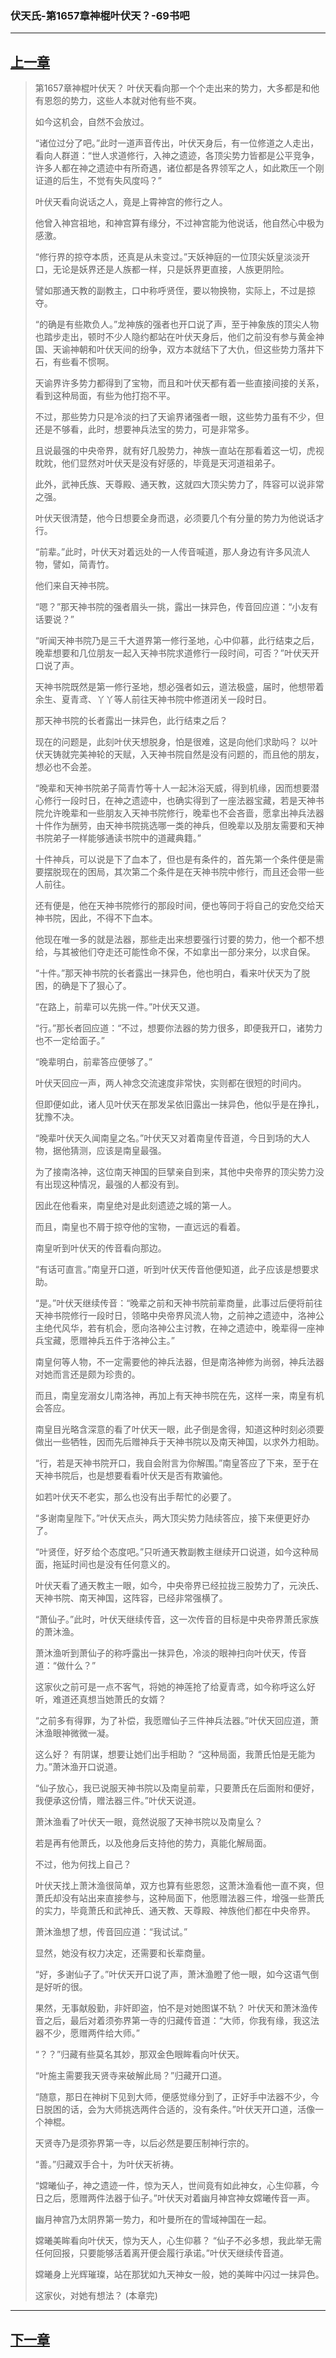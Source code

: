 ### 伏天氏-第1657章神棍叶伏天？-69书吧

--------
[上一章](./14c120d7599efcfaca38b24accc4b7e6.md)
--------


>
>
>
>第1657章神棍叶伏天？
>叶伏天看向那一个个走出来的势力，大多都是和他有恩怨的势力，这些人本就对他有些不爽。
>
>如今这机会，自然不会放过。
>
>“诸位过分了吧。”此时一道声音传出，叶伏天身后，有一位修道之人走出，看向人群道：“世人求道修行，入神之遗迹，各顶尖势力皆都是公平竞争，许多人都在神之遗迹中有所奇遇，诸位都是各界领军之人，如此欺压一个刚证道的后生，不觉有失风度吗？”
>
>叶伏天看向说话之人，竟是上霄神宫的修行之人。
>
>他曾入神宫祖地，和神宫算有缘分，不过神宫能为他说话，他自然心中极为感激。
>
>“修行界的掠夺本质，还真是从未变过。”天妖神庭的一位顶尖妖皇淡淡开口，无论是妖界还是人族都一样，只是妖界更直接，人族更阴险。
>
>譬如那通天教的副教主，口中称呼贤侄，要以物换物，实际上，不过是掠夺。
>
>“的确是有些欺负人。”龙神族的强者也开口说了声，至于神象族的顶尖人物也踏步走出，顿时不少人隐约都站在叶伏天身后，他们之前没有参与黄金神国、天谕神朝和叶伏天间的纷争，双方本就结下了大仇，但这些势力落井下石，有些看不惯啊。
>
>天谕界许多势力都得到了宝物，而且和叶伏天都有着一些直接间接的关系，看到这种局面，有些为他打抱不平。
>
>不过，那些势力只是冷淡的扫了天谕界诸强者一眼，这些势力虽有不少，但还是不够看，此时，想要神兵法宝的势力，可是非常多。
>
>且说最强的中央帝界，就有好几股势力，神族一直站在那看着这一切，虎视眈眈，他们显然对叶伏天是没有好感的，毕竟是天河道祖弟子。
>
>此外，武神氏族、天尊殿、通天教，这就四大顶尖势力了，阵容可以说非常之强。
>
>叶伏天很清楚，他今日想要全身而退，必须要几个有分量的势力为他说话才行。
>
>“前辈。”此时，叶伏天对着远处的一人传音喊道，那人身边有许多风流人物，譬如，简青竹。
>
>他们来自天神书院。
>
>“嗯？”那天神书院的强者眉头一挑，露出一抹异色，传音回应道：“小友有话要说？”
>
>“听闻天神书院乃是三千大道界第一修行圣地，心中仰慕，此行结束之后，晚辈想要和几位朋友一起入天神书院求道修行一段时间，可否？”叶伏天开口说了声。
>
>天神书院既然是第一修行圣地，想必强者如云，道法极盛，届时，他想带着余生、夏青鸢、丫丫等人前往天神书院中修道闭关一段时日。
>
>那天神书院的长者露出一抹异色，此行结束之后？
>
>现在的问题是，此刻叶伏天想脱身，怕是很难，这是向他们求助吗？
>以叶伏天铸就完美神轮的天赋，入天神书院自然是没有问题的，而且他的朋友，想必也不会差。
>
>“晚辈和天神书院弟子简青竹等十人一起沐浴天威，得到机缘，因而想要潜心修行一段时日，在神之遗迹中，也确实得到了一座法器宝藏，若是天神书院允许晚辈和一些朋友入天神书院修行，晚辈也不会吝啬，愿拿出神兵法器十件作为酬劳，由天神书院挑选哪一类的神兵，但晚辈以及朋友需要和天神书院弟子一样能够通读书院中的道藏典籍。”
>
>十件神兵，可以说是下了血本了，但也是有条件的，首先第一个条件便是需要摆脱现在的困局，其次第二个条件是在天神书院中修行，而且还会带一些人前往。
>
>还有便是，他在天神书院修行的那段时间，便也等同于将自己的安危交给天神书院，因此，不得不下血本。
>
>他现在唯一多的就是法器，那些走出来想要强行讨要的势力，他一个都不想给，与其被他们夺走还可能性命不保，不如拿出一部分来分，以求自保。
>
>“十件。”那天神书院的长者露出一抹异色，他也明白，看来叶伏天为了脱困，的确是下了狠心了。
>
>“在路上，前辈可以先挑一件。”叶伏天又道。
>
>“行。”那长者回应道：“不过，想要你法器的势力很多，即便我开口，诸势力也不一定给面子。”
>
>“晚辈明白，前辈答应便够了。”
>
>叶伏天回应一声，两人神念交流速度非常快，实则都在很短的时间内。
>
>但即便如此，诸人见叶伏天在那发呆依旧露出一抹异色，他似乎是在挣扎，犹豫不决。
>
>“晚辈叶伏天久闻南皇之名。”叶伏天又对着南皇传音道，今日到场的大人物，据他猜测，应该是南皇最强。
>
>为了接南洛神，这位南天神国的巨擘亲自到来，其他中央帝界的顶尖势力没有出现这种情况，最强的人都没有到。
>
>因此在他看来，南皇绝对是此刻遗迹之城的第一人。
>
>而且，南皇也不屑于掠夺他的宝物，一直远远的看着。
>
>南皇听到叶伏天的传音看向那边。
>
>“有话可直言。”南皇开口道，听到叶伏天传音他便知道，此子应该是想要求助。
>
>“是。”叶伏天继续传音：“晚辈之前和天神书院前辈商量，此事过后便将前往天神书院修行一段时日，领略中央帝界风流人物，之前神之遗迹中，洛神公主绝代风华，若有机会，愿向洛神公主讨教，在神之遗迹中，晚辈得一座神兵宝藏，愿赠神兵五件于洛神公主。”
>
>南皇何等人物，不一定需要他的神兵法器，但是南洛神修为尚弱，神兵法器对她而言还是颇为珍贵的。
>
>而且，南皇宠溺女儿南洛神，再加上有天神书院在先，这样一来，南皇有机会答应。
>
>南皇目光略含深意的看了叶伏天一眼，此子倒是舍得，知道这种时刻必须要做出一些牺牲，因而先后赠神兵于天神书院以及南天神国，以求外力相助。
>
>“行，若是天神书院开口，我自会附言为你解围。”南皇答应了下来，至于在天神书院后，也是想要看看叶伏天是否有欺骗他。
>
>如若叶伏天不老实，那么也没有出手帮忙的必要了。
>
>“多谢南皇陛下。”叶伏天点头，两大顶尖势力陆续答应，接下来便更好办了。
>
>“叶贤侄，好歹给个态度吧。”只听通天教副教主继续开口说道，如今这种局面，拖延时间也是没有任何意义的。
>
>叶伏天看了通天教主一眼，如今，中央帝界已经拉拢三股势力了，元泱氏、天神书院、南天神国，这阵容，已经非常强横了。
>
>“萧仙子。”此时，叶伏天继续传音，这一次传音的目标是中央帝界萧氏家族的萧沐渔。
>
>萧沐渔听到萧仙子的称呼露出一抹异色，冷淡的眼神扫向叶伏天，传音道：“做什么？”
>
>这家伙之前可是一点不客气，将她的神莲抢了给夏青鸢，如今称呼这么好听，难道还真想当她萧氏的女婿？
>
>“之前多有得罪，为了补偿，我愿赠仙子三件神兵法器。”叶伏天回应道，萧沐渔眼神微微一凝。
>
>这么好？
>有阴谋，想要让她们出手相助？
>“这种局面，我萧氏怕是无能为力。”萧沐渔开口说道。
>
>“仙子放心，我已说服天神书院以及南皇前辈，只要萧氏在后面附和便好，我便承这份情，赠法器三件。”叶伏天说道。
>
>萧沐渔看了叶伏天一眼，竟然说服了天神书院以及南皇么？
>
>若是再有他萧氏，以及他身后支持他的势力，真能化解局面。
>
>不过，他为何找上自己？
>
>叶伏天找上萧沐渔很简单，双方也算有些恩怨，这萧沐渔看他一直不爽，但萧氏却没有站出来直接参与，这种局面下，他愿赠法器三件，增强一些萧氏的实力，毕竟萧氏和武神氏、通天教、天尊殿、神族他们都在中央帝界。
>
>萧沐渔想了想，传音回应道：“我试试。”
>
>显然，她没有权力决定，还需要和长辈商量。
>
>“好，多谢仙子了。”叶伏天开口说了声，萧沐渔瞪了他一眼，如今这语气倒是好听的很。
>
>果然，无事献殷勤，非奸即盗，怕不是对她图谋不轨？
>叶伏天和萧沐渔传音之后，最后对着须弥界第一寺的归藏传音道：“大师，你我有缘，我这法器不少，愿赠两件给大师。”
>
>“？？”归藏有些莫名其妙，那双金色眼眸看向叶伏天。
>
>“叶施主需要我天贤寺来破解此局？”归藏开口道。
>
>“随意，那日在神树下见到大师，便感觉缘分到了，正好手中法器不少，今日脱困的话，会为大师挑选两件合适的，没有条件。”叶伏天开口道，活像一个神棍。
>
>天贤寺乃是须弥界第一寺，以后必然是要压制神行宗的。
>
>“善。”归藏双手合十，为叶伏天祈祷。
>
>“嫦曦仙子，神之遗迹一件，惊为天人，世间竟有如此神女，心生仰慕，今日之后，愿赠两件法器于仙子。”叶伏天对着幽月神宫神女嫦曦传音一声。
>
>幽月神宫乃太阴界第一势力，和叶曼所在的雪域神国在一起。
>
>嫦曦美眸看向叶伏天，惊为天人，心生仰慕？
>“仙子不必多想，我此举无需任何回报，只要能够活着离开便会履行承诺。”叶伏天继续传音道。
>
>嫦曦身上光辉璀璨，站在那犹如九天神女一般，她的美眸中闪过一抹异色。
>
>这家伙，对她有想法？
>(本章完)
>
>

--------
[下一章](./6de6c4118330448d0af683c0f7f61e8b.md)
--------
